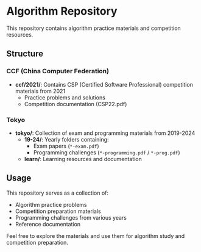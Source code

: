 # Algorithm Repository

This repository contains algorithm practice materials and competition resources.

## Structure

### CCF (China Computer Federation)
- **ccf/2021/**: Contains CSP (Certified Software Professional) competition materials from 2021
  - Practice problems and solutions
  - Competition documentation (CSP22.pdf)

### Tokyo
- **tokyo/**: Collection of exam and programming materials from 2019-2024
  - **19-24/**: Yearly folders containing:
    - Exam papers (`*-exam.pdf`)
    - Programming challenges (`*-programming.pdf` / `*-prog.pdf`)
  - **learn/**: Learning resources and documentation

## Usage

This repository serves as a collection of:
- Algorithm practice problems
- Competition preparation materials
- Programming challenges from various years
- Reference documentation

Feel free to explore the materials and use them for algorithm study and competition preparation. 